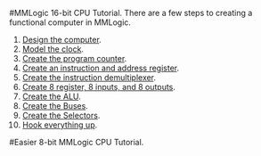 #MMLogic 16-bit CPU Tutorial.
There are a few steps to creating a functional computer in MMLogic.
1. [Design the computer](https://grexel.github.io/JCompiler/MMLogic/MM1_ComputerModel).
2. [Model the clock](https://grexel.github.io/JCompiler/MMLogic/MM2_ModelClock).
3. [Create the program counter](https://grexel.github.io/JCompiler/MMLogic/MM3_ProgramCounter).
4. [Create an instruction and address register](https://grexel.github.io/JCompiler/MMLogic/MM4_CommandRegisters).
5. [Create the instruction demultiplexer](https://grexel.github.io/JCompiler/MMLogic/MM5_Instructions).
6. [Create 8 register, 8 inputs, and 8 outputs](https://grexel.github.io/JCompiler/MMLogic/MM6_Registers).
7. [Create the ALU](https://grexel.github.io/JCompiler/MMLogic/MM7_ALU).
8. [Create the Buses](https://grexel.github.io/JCompiler/MMLogic/MM8_Buses).
9. [Create the Selectors](https://grexel.github.io/JCompiler/MMLogic/MM9_Selectors).
10. [Hook everything up](https://grexel.github.io/JCompiler/MMLogic/MM10_HookUp).

#Easier 8-bit MMLogic CPU Tutorial.
